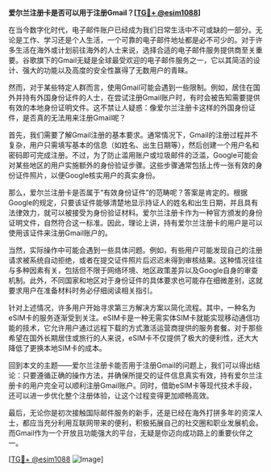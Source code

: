 **爱尔兰注册卡是否可以用于注册Gmail？[[TG💪+ @esim1088](https://t.me/s/esim1088)]**

在当今数字化时代，电子邮件账户已经成为我们日常生活中不可或缺的一部分。无论是工作、学习还是个人生活，一个可靠的电子邮件地址都是必不可少的。对于许多生活在海外或计划前往海外的人士来说，选择合适的电子邮件服务提供商至关重要。谷歌旗下的Gmail无疑是全球最受欢迎的电子邮件服务之一，它以其简洁的设计、强大的功能以及高度的安全性赢得了无数用户的青睐。

然而，对于某些特定人群而言，使用Gmail可能会遇到一些限制。例如，居住在国外并持有外国身份证件的人士，在尝试注册Gmail账户时，有时会被告知需要提供有效的本地身份证明文件。这不禁让人疑惑：像爱尔兰注册卡这样的外国身份证件，是否真的无法用来注册Gmail呢？

首先，我们需要了解Gmail注册的基本要求。通常情况下，Gmail的注册过程并不复杂，用户只需填写基本的信息（如姓名、出生日期等），然后创建一个用户名和密码即可完成注册。不过，为了防止滥用账户或垃圾邮件的泛滥，Google可能会对某些地区的用户实施额外的身份验证步骤。这些步骤通常包括上传一张有效的身份证件照片，以便Google核实用户的真实身份。

那么，爱尔兰注册卡是否属于“有效身份证件”的范畴呢？答案是肯定的。根据Google的规定，只要该证件能够清楚地显示持证人的姓名和出生日期，并且具有法律效力，就可以被接受为身份验证材料。爱尔兰注册卡作为一种官方颁发的身份证明文件，自然符合这一标准。因此，理论上讲，持有爱尔兰注册卡的用户是可以使用该证件来注册Gmail账户的。

当然，实际操作中可能会遇到一些具体问题。例如，有些用户可能发现自己的注册请求被系统自动拒绝，或者在提交证件照片后迟迟未得到审核结果。这种情况往往与多种因素有关，包括但不限于网络环境、地区政策差异以及Google自身的审查机制。此外，不同国家和地区对于身份证件的具体要求也可能存在细微差别，这就要求用户在准备材料时务必仔细阅读相关指引。

针对上述情况，许多用户开始寻求第三方解决方案以简化流程。其中，一种名为eSIM卡的服务逐渐受到关注。eSIM卡是一种无需实体SIM卡就能实现移动通信功能的技术，它允许用户通过远程下载的方式激活运营商提供的服务套餐。对于那些希望在国外长期居住或旅行的人来说，eSIM卡不仅提供了极大的便利性，还大大降低了更换本地SIM卡的成本。

回到本文的主题——爱尔兰注册卡能否用于注册Gmail的问题上，我们可以得出结论：只要遵循正确的操作方法，并确保所提交的证件信息真实有效，持有爱尔兰注册卡的用户完全可以顺利注册Gmail账户。同时，借助eSIM卡等现代技术手段，还可以进一步优化整个注册体验，让这个过程变得更加顺畅高效。

最后，无论你是初次接触国际邮件服务的新手，还是已经在海外打拼多年的资深人士，都应当充分利用互联网带来的便利，积极拓展自己的社交圈和职业发展机会。而Gmail作为一个开放且功能强大的平台，无疑是你迈向成功路上的重要伙伴之一。

[[TG💪+ @esim1088](https://t.me/s/esim1088) ![Image](https://i.postimg.cc/4NQfJmqS/Snipaste-2025-05-13-00-14-12.png)]